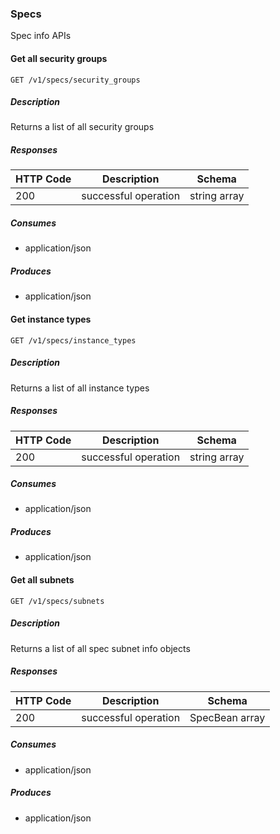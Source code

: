 ### Specs

Spec info APIs

#### Get all security groups
```
GET /v1/specs/security_groups
```

##### Description

Returns a list of all security groups

##### Responses
|HTTP Code|Description|Schema|
|----|----|----|
|200|successful operation|string array|


##### Consumes

* application/json

##### Produces

* application/json

#### Get instance types
```
GET /v1/specs/instance_types
```

##### Description

Returns a list of all instance types

##### Responses
|HTTP Code|Description|Schema|
|----|----|----|
|200|successful operation|string array|


##### Consumes

* application/json

##### Produces

* application/json

#### Get all subnets
```
GET /v1/specs/subnets
```

##### Description

Returns a list of all spec subnet info objects

##### Responses
|HTTP Code|Description|Schema|
|----|----|----|
|200|successful operation|SpecBean array|


##### Consumes

* application/json

##### Produces

* application/json

